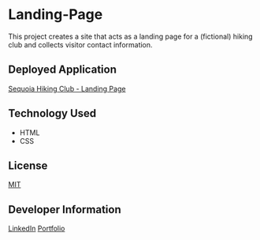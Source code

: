 # Landing-Page
This project creates a site that acts as a landing page for a (fictional) hiking club and collects visitor contact information.

## Deployed Application
[Sequoia Hiking Club - Landing Page](https://briceveyna.github.io/Landing-Page/)

## Technology Used
- HTML
- CSS

## License
[MIT](https://choosealicense.com/licenses/mit/)

## Developer Information
[LinkedIn](https://www.linkedin.com/in/brice-veyna/)
[Portfolio](https://briceveyna.github.io/Portfolio/)